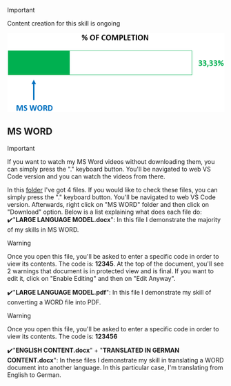 > [!IMPORTANT]
> Content creation for this skill is ongoing

![Progress Bar](Progress_Bar.png)

## MS WORD
> [!IMPORTANT]
> If you want to watch my MS Word videos without downloading them, you can simply press the "." keyboard button. You'll be navigated to web VS Code version and you can watch the videos from there.

In this [folder](/MS%20OFFICE%20SUITE/MS%20WORD/) I've got 4 files. If you would like to check these files, you can simply press the "." keyboard button. You'll be navigated to web VS Code version. Afterwards, right click on "MS WORD" folder and then click on "Download" option.
Below is a list explaining what does each file do:  
:heavy_check_mark:"**LARGE LANGUAGE MODEL.docx**": In this file I demonstrate the majority of my skills in MS WORD. 
> [!WARNING]
> Once you open this file, you'll be asked to enter a specific code in order to view its contents. The code is: **12345**. At the top of the document, you'll see 2 warnings that document is in protected view and is final. If you want to edit it, click on "Enable Editing" and then on "Edit Anyway".

:heavy_check_mark:"**LARGE LANGUAGE MODEL.pdf**": In this file I demonstrate my skill of converting a WORD file into PDF.
> [!WARNING]
> Once you open this file, you'll be asked to enter a specific code in order to view its contents. The code is: **123456**

:heavy_check_mark:"**ENGLISH CONTENT.docx**" + "**TRANSLATED IN GERMAN CONTENT.docx**": In these files I demonstrate my skill in translating a 
WORD document into another language. In this particular case, I'm translating from English to German.